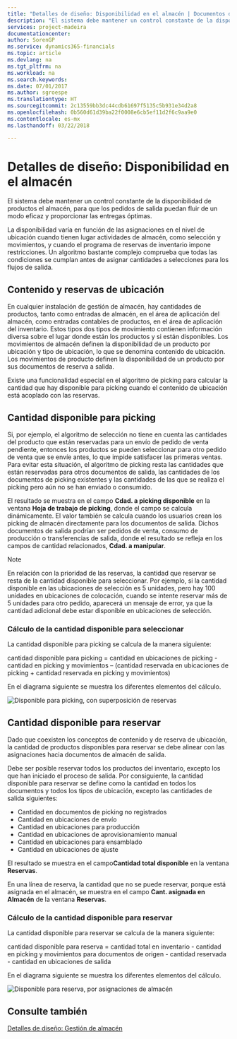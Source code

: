 ```yaml
---
title: "Detalles de diseño: Disponibilidad en el almacén | Documentos de Microsoft"
description: "El sistema debe mantener un control constante de la disponibilidad de productos el almacén, para que los pedidos de salida puedan fluir de un modo eficaz y proporcionar las entregas óptimas."
services: project-madeira
documentationcenter: 
author: SorenGP
ms.service: dynamics365-financials
ms.topic: article
ms.devlang: na
ms.tgt_pltfrm: na
ms.workload: na
ms.search.keywords: 
ms.date: 07/01/2017
ms.author: sgroespe
ms.translationtype: HT
ms.sourcegitcommit: 2c13559bb3dc44cdb61697f5135c5b931e34d2a8
ms.openlocfilehash: 0b560d61d39ba22f0008e6cb5ef11d2f6c9aa9e0
ms.contentlocale: es-mx
ms.lasthandoff: 03/22/2018

---
```

# <a name="design-details-availability-in-the-warehouse"></a>Detalles de diseño: Disponibilidad en el almacén
El sistema debe mantener un control constante de la disponibilidad de productos el almacén, para que los pedidos de salida puedan fluir de un modo eficaz y proporcionar las entregas óptimas.  

 La disponibilidad varía en función de las asignaciones en el nivel de ubicación cuando tienen lugar actividades de almacén, como selección y movimientos, y cuando el programa de reservas de inventario impone restricciones. Un algoritmo bastante complejo comprueba que todas las condiciones se cumplan antes de asignar cantidades a selecciones para los flujos de salida.  

## <a name="bin-content-and-reservations"></a>Contenido y reservas de ubicación  
 En cualquier instalación de gestión de almacén, hay cantidades de productos, tanto como entradas de almacén, en el área de aplicación del almacén, como entradas contables de productos, en el área de aplicación del inventario. Estos tipos dos tipos de movimiento contienen información diversa sobre el lugar donde están los productos y si están disponibles. Los movimientos de almacén definen la disponibilidad de un producto por ubicación y tipo de ubicación, lo que se denomina contenido de ubicación. Los movimientos de producto definen la disponibilidad de un producto por sus documentos de reserva a salida.  

 Existe una funcionalidad especial en el algoritmo de picking para calcular la cantidad que hay disponible para picking cuando el contenido de ubicación está acoplado con las reservas.  

## <a name="quantity-available-to-pick"></a>Cantidad disponible para picking  
 Si, por ejemplo, el algoritmo de selección no tiene en cuenta las cantidades del producto que están reservadas para un envío de pedido de venta pendiente, entonces los productos se pueden seleccionar para otro pedido de venta que se envíe antes, lo que impide satisfacer las primeras ventas. Para evitar esta situación, el algoritmo de picking resta las cantidades que están reservadas para otros documentos de salida, las cantidades de los documentos de picking existentes y las cantidades de las que se realiza el picking pero aún no se han enviado o consumido.  

 El resultado se muestra en el campo **Cdad. a picking disponible** en la ventana **Hoja de trabajo de picking**, donde el campo se calcula dinámicamente. El valor también se calcula cuando los usuarios crean los picking de almacén directamente para los documentos de salida. Dichos documentos de salida podrían ser pedidos de venta, consumo de producción o transferencias de salida, donde el resultado se refleja en los campos de cantidad relacionados, **Cdad. a manipular**.  

> [!NOTE]  
>  En relación con la prioridad de las reservas, la cantidad que reservar se resta de la cantidad disponible para seleccionar. Por ejemplo, si la cantidad disponible en las ubicaciones de selección es 5 unidades, pero hay 100 unidades en ubicaciones de colocación, cuando se intente reservar más de 5 unidades para otro pedido, aparecerá un mensaje de error, ya que la cantidad adicional debe estar disponible en ubicaciones de selección.  

### <a name="calculating-the-quantity-available-to-pick"></a>Cálculo de la cantidad disponible para seleccionar  
 La cantidad disponible para picking se calcula de la manera siguiente:  

 cantidad disponible para picking = cantidad en ubicaciones de picking - cantidad en picking y movimientos – (cantidad reservada en ubicaciones de picking + cantidad reservada en picking y movimientos)  

 En el diagrama siguiente se muestra los diferentes elementos del cálculo.  

 ![Disponible para picking, con superposición de reservas](media/design_details_warehouse_management_availability_2.png "design_details_warehouse_management_availability_2")  

## <a name="quantity-available-to-reserve"></a>Cantidad disponible para reservar  
 Dado que coexisten los conceptos de contenido y de reserva de ubicación, la cantidad de productos disponibles para reservar se debe alinear con las asignaciones hacia documentos de almacén de salida.  

 Debe ser posible reservar todos los productos del inventario, excepto los que han iniciado el proceso de salida. Por consiguiente, la cantidad disponible para reservar se define como la cantidad en todos los documentos y todos los tipos de ubicación, excepto las cantidades de salida siguientes:  

-   Cantidad en documentos de picking no registrados  
-   Cantidad en ubicaciones de envío  
-   Cantidad en ubicaciones para producción  
-   Cantidad en ubicaciones de aprovisionamiento manual  
-   Cantidad en ubicaciones para ensamblado  
-   Cantidad en ubicaciones de ajuste  

 El resultado se muestra en el campo**Cantidad total disponible** en la ventana **Reservas**.  

 En una línea de reserva, la cantidad que no se puede reservar, porque está asignada en el almacén, se muestra en el campo **Cant. asignada en Almacén** de la ventana **Reservas**.  

### <a name="calculating-the-quantity-available-to-reserve"></a>Cálculo de la cantidad disponible para reservar  
 La cantidad disponible para reservar se calcula de la manera siguiente:  

 cantidad disponible para reserva = cantidad total en inventario - cantidad en picking y movimientos para documentos de origen - cantidad reservada - cantidad en ubicaciones de salida  

 En el diagrama siguiente se muestra los diferentes elementos del cálculo.  

 ![Disponible para reserva, por asignaciones de almacén](media/design_details_warehouse_management_availability_3.png "design_details_warehouse_management_availability_3")  

## <a name="see-also"></a>Consulte también  
 [Detalles de diseño: Gestión de almacén](design-details-warehouse-management.md)

